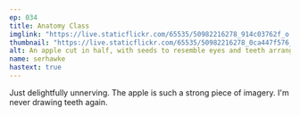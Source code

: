 ```yaml
---
ep: 034
title: Anatomy Class
imglink: "https://live.staticflickr.com/65535/50982216278_914c03762f_o.jpg"
thumbnail: "https://live.staticflickr.com/65535/50982216278_0ca447f576_q.jpg"
alt: An apple cut in half, with seeds to resemble eyes and teeth arranged in a human smile. A shadow beneath the apple faintly reads "thank you for teaching us the insides"
name: serhawke
hastext: true
---
```

Just delightfully unnerving. The apple is such a strong piece of imagery. I'm never drawing teeth again.